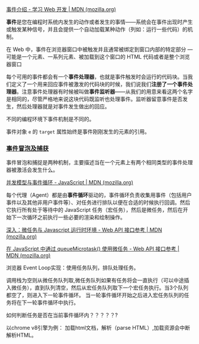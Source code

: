 
[事件介绍 - 学习 Web 开发 | MDN (mozilla.org)](https://developer.mozilla.org/zh-CN/docs/Learn/JavaScript/Building_blocks/Events)

**事件**是您在编程时系统内发生的动作或者发生的事情——系统会在事件出现时产生或触发某种信号，并且会提供一个自动加载某种动作（列如：运行一些代码）的机制。

在 Web 中，事件在浏览器窗口中被触发并且通常被绑定到窗口内部的特定部分 — 可能是一个元素、一系列元素、被加载到这个窗口的 HTML 代码或者是整个浏览器窗口

每个可用的事件都会有一个**事件处理器**，也就是事件触发时会运行的代码块。当我们定义了一个用来回应事件被激发的代码块的时候，我们说我们**注册了一个事件处理器**。注意事件处理器有时候被叫做**事件监听器**——从我们的用意来看这两个名字是相同的，尽管严格地来说这块代码既监听也处理事件。监听器留意事件是否发生，然后处理器就是对事件发生做出的回应。

不同的编程环境下事件机制是不同的。

事件对象 `e` 的 `target` 属性始终是事件刚刚发生的元素的引用。

### [事件冒泡及捕获](https://developer.mozilla.org/zh-CN/docs/Learn/JavaScript/Building_blocks/Events#%E4%BA%8B%E4%BB%B6%E5%86%92%E6%B3%A1%E5%8F%8A%E6%8D%95%E8%8E%B7)
事件冒泡和捕捉是两种机制，主要描述当在一个元素上有两个相同类型的事件处理器被激活会发生什么。

[并发模型与事件循环 - JavaScript | MDN (mozilla.org)](https://developer.mozilla.org/zh-CN/docs/Web/JavaScript/EventLoop)

每个代理（Agent）都是由**事件循环**驱动的，事件循环负责收集用事件（包括用户事件以及其他非用户事件等）、对任务进行排队以便在合适的时候执行回调。然后它执行所有处于等待中的 JavaScript 任务（宏任务），然后是微任务，然后在开始下一次循环之前执行一些必要的渲染和绘制操作。

[深入：微任务与 Javascript 运行时环境 - Web API 接口参考 | MDN (mozilla.org)](https://developer.mozilla.org/zh-CN/docs/Web/API/HTML_DOM_API/Microtask_guide/In_depth)

[在 JavaScript 中通过 queueMicrotask() 使用微任务 - Web API 接口参考 | MDN (mozilla.org)](https://developer.mozilla.org/zh-CN/docs/Web/API/HTML_DOM_API/Microtask_guide)

浏览器 Event Loop实现：使用任务队列，排队处理任务。

调用栈为空则从微任务队列取,微任务队列如果有任务将会一直执行（可以中途插入微任务），直到队列清空，然后从宏任务队列取下一个宏任务执行。当3个队列都空了，则进入下一轮事件循环。
当一轮事件循环开始之后进入宏任务队列的任务将在下一轮事件循环中执行。

如何判断任务是否在当前事件循环内？？？？？?


以chrome v8引擎为例：
加载html文档，解析（parse HTML）,加载资源会中断解析HTML。


